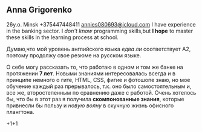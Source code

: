 ## Anna Grigorenko
26y.o. Minsk
+375447448411
annies080693@icloud.com
I have experience in the banking sector.
I *don't know* programming skills,but  **I hope** to master these skills in the learning process at school.

Думаю,что мой уровень английского языка *едва ли* соответствует А2, поэтому продолжу свое резюме на русском языке.

О себе могу рассказать то, что работаю в одном и том же банке на протяжении **7 лет**. Новыми знаниями интересовалась всегда и в принципе немного о гите, HTML, CSS, фигие и фотошопе знаю, но мое обучение каждый  раз прерывалось, т.к. оно было самостоятельным и, все же, второстепенным по сравнению даже с работой. Очень хотелось бы, что бы в этот раз я получила **скомпонованные знания**, которые привнесли бы пользу и *новую волну* в скучную жизнь офисного плангтона.


+1+1


